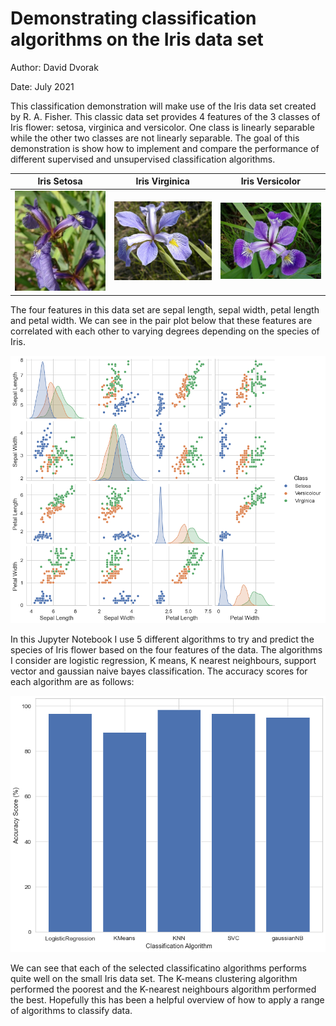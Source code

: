 # Demonstrating classification algorithms on the Iris data set

Author: David Dvorak

Date: July 2021

This classification demonstration will make use of the Iris data set created by R. A. Fisher. This classic data set provides 4 features of the 3 classes of Iris flower: setosa, virginica and versicolor. One class is linearly separable while the other two classes are not linearly separable. The goal of this demonstration is show how to implement and compare the performance of different supervised and unsupervised classification algorithms.

Iris Setosa |  Iris Virginica |  Iris Versicolor
:-------------------------:|:-------------------------:|:-------------------------:
![Iris Setosa](iris_setosa2.jpg) | ![Iris Virginica](iris_virginica.jpg) | ![Iris Versicolor](iris_versicolor.jpg)

The four features in this data set are sepal length, sepal width, petal length and petal width. We can see in the pair plot below that these features are correlated with each other to varying degrees depending on the species of Iris.

![Pair plot](pairplot.png)

In this Jupyter Notebook I use 5 different algorithms to try and predict the species of Iris flower based on the four features of the data. The algorithms I consider are logistic regression, K means, K nearest neighbours, support vector  and gaussian naive bayes classification. The accuracy scores for each algorithm are as follows:

![Accuracy Scores](classification_scores.png)

We can see that each of the selected classificatino algorithms performs quite well on the small Iris data set. The K-means clustering algorithm performed the poorest and the K-nearest neighbours algorithm performed the best. Hopefully this has been a helpful overview of how to apply a range of algorithms to classify data.
